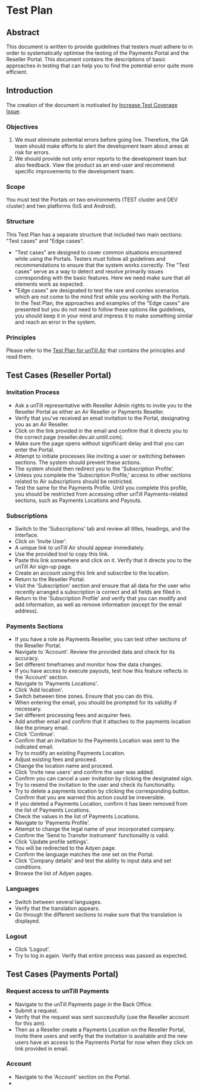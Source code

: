 # Test Plan

## Abstract

This document is written to provide guidelines that testers must adhere to in order to systematically optimise the testing of the Payments Portal and the Reseller Portal. This document contains the descriptions of basic approaches in testing that can help you to find the potential error quite more efficient.  

## Introduction

The creation of the document is motivated by [Increase Test Coverage Issue](https://dev.untill.com/projects/#!659377).

### Objectives

1. We must eliminate potential errors before going live. Therefore, the QA team should make efforts to alert the development team about areas at risk for errors.
2. We should provide not only error reports to the development team but also feedback. View the product as an end-user and recommend specific improvements to the development team.

### Scope

You must test the Portals on two environments (TEST cluster and DEV cluster) and two platforms (IoS and Android).

### Structure

This Test Plan has a separate structure that included two main sections: "Test cases" and "Edge cases".

- "Test cases" are designed to cover common situations encountered while using the Portals. Testers must follow all guidelines and recommendations to ensure that the system works correctly. The "Test cases" serve as a way to detect and resolve primarily issues corresponding with the basic features. Here we need make sure that all elements work as expected.
- "Edge cases" are designated to test the rare and comlex scenarios which are not come to the mind first while you working with the Portals. In the Test Plan, the approaches and examples of the "Edge cases" are presented but you do not need to follow these options like guidelines, you should keep it in your mind and impress it to make something similar and reach an error in the system.

### Principles

Please refer to the [Test Plan for unTill Air](https://docs.google.com/document/d/1JH1KWSJ1TzXFBp-H8c3hTkOsUP_n_cNefsJWcl0mQuA/edit?usp=sharing) that contains the principles and read them.

## Test Cases (Reseller Portal)

### Invitation Process

- Ask a unTill representative with Reseller Admin rights to invite you to the Reseller Portal as either an Air Reseller or Payments Reseller.
- Verify that you've received an email invitation to the Portal, designating you as an Air Reseller.
- Click on the link provided in the email and confirm that it directs you to the correct page (reseller.dev.air.untill.com).
- Make sure the page opens without significant delay and that you can enter the Portal.
- Attempt to initiate processes like inviting a user or switching between sections. The system should prevent these actions.
- The system should then redirect you to the 'Subscription Profile'.
- Unless you complete the 'Subscription Profile,' access to other sections related to Air subscriptions should be restricted.
- Test the same for the Payments Profile. Until you complete this profile, you should be restricted from accessing other unTill Payments-related sections, such as Payments Locations and Payouts.

### Subscriptions

- Switch to the 'Subscriptions' tab and review all titles, headings, and the interface.
- Click on 'Invite User'.
- A unique link to unTill Air should appear immediately.
- Use the provided tool to copy this link.
- Paste this link somewhere and click on it. Verify that it directs you to the unTill Air sign-up page.
- Create an account using this link and subscribe to the location.
- Return to the Reseller Portal.
- Visit the 'Subscription' section and ensure that all data for the user who recently arranged a subscription is correct and all fields are filled in.
- Return to the 'Subscription Profile' and verify that you can modify and add information, as well as remove information (except for the email address).

### Payments Sections

- If you have a role as Payments Reseller, you can test other sections of the Reseller Portal.
- Navigate to 'Account'. Review the provided data and check for its accuracy.
- Set different timeframes and monitor how the data changes.
- If you have access to execute payouts, test how this feature reflects in the 'Account' section.
- Navigate to 'Payments Locations'.
- Click 'Add location'.
- Switch between time zones. Ensure that you can do this.
- When entering the email, you should be prompted for its validity if necessary.
- Set different processing fees and acquirer fees.
- Add another email and confirm that it attaches to the payments location like the primary email.
- Click 'Continue'.
- Confirm that an invitation to the Payments Location was sent to the indicated email.
- Try to modify an existing Payments Location.
- Adjust existing fees and proceed.
- Change the location name and proceed.
- Click 'Invite new users' and confirm the user was added.
- Confirm you can cancel a user invitation by clicking the designated sign.
- Try to resend the invitation to the user and check its functionality.
- Try to delete a payments location by clicking the corresponding button. Confirm that you are warned this action could be irreversible.
- If you deleted a Payments Location, confirm it has been removed from the list of Payments Locations.
- Check the values in the list of Payments Locations.
- Navigate to 'Payments Profile'.
- Attempt to change the legal name of your incorporated company.
- Confirm the 'Send to Transfer Instrument' functionality is valid.
- Click 'Update profile settings'.
- You will be redirected to the Adyen page.
- Confirm the language matches the one set on the Portal.
- Click 'Company details' and test the ability to input data and set conditions.
- Browse the list of Adyen pages.


### Languages

- Switch between several languages.
- Verify that the translation appears.
- Go through the different sections to make sure that the translation is displayed. 

### Logout

- Click 'Logout'.
- Try to log in again. Verify that entire process was passed as expected.

## Test Cases (Payments Portal)

### Request access to unTill Payments

- Navigate to the unTill Payments page in the Back Office.
- Submit a request.
- Verify that the request was sent successfully (use the Reseller account for this aim).
- Then as a Reseller create a Payments Location on the Reseller Portal, invite there users and verify that the invitation is available and the new users have an access to the Payments Portal for now when they click on link provided in email.

### Account

- Navigate to the 'Account' section on the Portal.
- 
